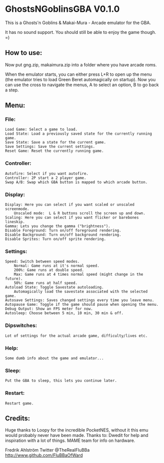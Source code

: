 # GhostsNGoblinsGBA V0.1.0

This is a Ghosts'n Goblins & Makai-Mura - Arcade emulator for the GBA.

It has no sound support.
You should still be able to enjoy the game though. =)

## How to use:

Now put gng.zip, makaimura.zip into a folder where you have arcade roms.

When the emulator starts, you can either press L+R to open up the menu (the
emulator tries to load Green Beret automagically on startup). Now you can use
the cross to navigate the menus, A to select an option, B to go back a step.

## Menu:

### File:
	Load Game: Select a game to load.
	Load State: Load a previously saved state for the currently running game.
	Save State: Save a state for the current game.
	Save Settings: Save the current settings.
	Reset Game: Reset the currently running game.

### Controller:
	Autofire: Select if you want autofire.
	Controller: 2P start a 2 player game.
	Swap A/B: Swap which GBA button is mapped to which arcade button.

### Display:
	Display: Here you can select if you want scaled or unscaled screenmode.
		Unscaled mode:  L & R buttons scroll the screen up and down.
	Scaling: Here you can select if you want flicker or barebones lineskip.
	Gamma: Lets you change the gamma ("brightness").
	Disable Foreground: Turn on/off foreground rendering.
	Disable Background: Turn on/off background rendering.
	Disable Sprites: Turn on/off sprite rendering.

### Settings:
	Speed: Switch between speed modes.
		Normal: Game runs at it's normal speed.
		200%: Game runs at double speed.
		Max: Game runs at 4 times normal speed (might change in the future).
		50%: Game runs at half speed.
	Autoload State: Toggle Savestate autoloading.
		Automagically load the savestate associated with the selected game.
	Autosave Settings: Saves changed settings every time you leave menu.
	Autopause Game: Toggle if the game should pause when opening the menu.
	Debug Output: Show an FPS meter for now.
	Autosleep: Choose between 5 min, 10 min, 30 min & off.

### Dipswitches:
	Lot of settings for the actual arcade game, difficulty/lives etc.

### Help:
	Some dumb info about the game and emulator...

### Sleep:
	Put the GBA to sleep, this lets you continue later.

### Restart:
	Restart game.

## Credits:
Huge thanks to Loopy for the incredible PocketNES, without it this emu would
probably never have been made.
Thanks to:
Dwedit for help and inspiration with a lot of things.
MAME team for info on hardware.


Fredrik Ahlström
Twitter @TheRealFluBBa
http://www.github.com/FluBBaOfWard

